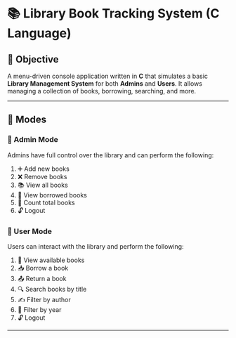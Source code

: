 # 📚 Library Book Tracking System (C Language)

## 🎯 Objective
A menu-driven console application written in **C** that simulates a basic **Library Management System** for both **Admins** and **Users**. It allows managing a collection of books, borrowing, searching, and more.

---

## 👥 Modes

### 🔐 Admin Mode
Admins have full control over the library and can perform the following:

1. ➕ Add new books  
2. ❌ Remove books  
3. 📚 View all books  
4. 📕 View borrowed books  
5. 🔢 Count total books  
6. 🔓 Logout

### 👤 User Mode
Users can interact with the library and perform the following:

1. 📖 View available books  
2. 📥 Borrow a book  
3. 📤 Return a book  
4. 🔍 Search books by title  
5. ✍️ Filter by author  
6. 📆 Filter by year  
7. 🔓 Logout

---
